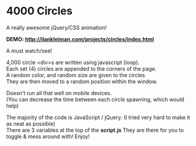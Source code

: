 # 4000 Circles
A really awesome jQuery/CSS animation!

<b>DEMO: http://ilankleiman.com/projects/circles/index.html</b>

A must watch/see!

4,000 circle \<div\>s are written using javascript (loop).<br/>
Each set (4) circles are appended to the corners of the page.<br/>
A random color, and random size are given to the circles<br/>
They are then moved to a random position within the window.<br/>

Doesn't run all that well on mobile devices.<br/>
(You can decrease the time between each circle spawning, which would help)

The majority of the code is JavaScript / jQuery. (I tried very hard to make it as neat as possible) <br/>
There are 3 variables at the top of the <b>script.js</b> They are there for you to toggle & mess around with! Enjoy!
